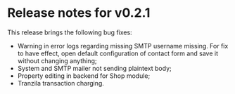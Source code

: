 # Release notes for v0.2.1

This release brings the following bug fixes:

- Warning in error logs regarding missing SMTP username missing. For fix to
  have effect, open default configuration of contact form and save it without
  changing anything;
- System and SMTP mailer not sending plaintext body;
- Property editing in backend for Shop module;
- Tranzila transaction charging.

